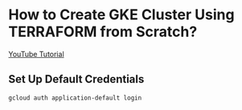 # How to Create GKE Cluster Using TERRAFORM from Scratch?

[YouTube Tutorial](https://www.youtube.com/@devopseng/videos)

## Set Up Default Credentials
```bash
gcloud auth application-default login
```
